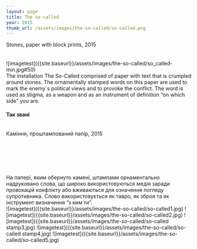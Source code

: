 ```yaml
---
layout: page
title: The so-called
year: 2015
thumb_url: /assets/images/the-so-called/so-called.png
---
```


<section markdown="1" class="EN">
Stones, paper with block prints, 2015
<br><br>
<br>
![imagetest]({{site.baseurl}}/assets/images/the-so-called/so_called-min.jpg#50)
<br>
The installation The So-Called comprised of paper with text that is crumpled around stones. The ornamentally stamped words on this paper are used to mark the enemy`s political views and to provoke the conflict. The word is used as stigma, as a weapon and as an instrument of definition “on which side” you are.
<br>
</section>

<section markdown="1" class="UKR">

#### Так звані ####
<br>
Каміння, проштампований папір, 2015
<br><br>
<br><br>
<br><br>
<br>
На папері, яким обернуто камені, штампами орнаментально надруковано слова, що широко використовуються медія заради провокацій конфлікту або вживаються для означення погляду супротивника. Слово використовується як тавро, як зброя та як інструмент визначення “з ким ти”.

<br>
![imagetest]({{site.baseurl}}/assets/images/the-so-called/so-called1.jpg)
![imagetest]({{site.baseurl}}/assets/images/the-so-called/so-called2.jpg)
![imagetest]({{site.baseurl}}/assets/images/the-so-called/so-called stamp3.jpg)
![imagetest]({{site.baseurl}}/assets/images/the-so-called/so-called stamp4.jpg)
![imagetest]({{site.baseurl}}/assets/images/the-so-called/so-called5.jpg)


</section>